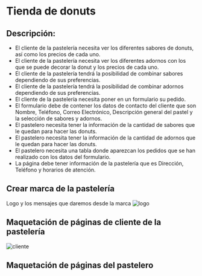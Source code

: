# Tienda de donuts

## Descripción:

* El cliente de la pastelería necesita ver los diferentes sabores de donuts, así como los precios de cada uno.
* El cliente de la pastelería necesita ver los diferentes adornos con los que se puede decorar la donut y los precios de cada uno.
* El cliente de la pastelería tendrá la posibilidad de combinar sabores dependiendo de sus preferencias.
* El cliente de la pastelería tendrá la posibilidad de combinar adornos dependiendo de sus preferencias.
* El cliente de la pastelería necesita poner en un formulario su pedido.
* El formulario debe de contener los datos de contacto del cliente que son Nombre, Teléfono, Correo Electrónico, Descripción general del pastel y la selección de sabores y adornos.
* El pastelero necesita tener la información de la cantidad de sabores que le quedan para hacer las donuts.
* El pastelero necesita tener la información de la cantidad de adornos que le quedan para hacer las donuts.
* El pastelero necesita una tabla donde aparezcan los pedidos que se han realizado con los datos del formulario.
* La página debe tener información de la pastelería que es Dirección, Teléfono y horarios de atención.

## Crear marca de la pastelería
Logo y los mensajes que daremos desde la marca
![logo](https://user-images.githubusercontent.com/114167648/200317117-9baf064d-12fe-4c9b-bf45-e316ffc6a368.png)

## Maquetación de páginas de cliente de la pastelería
![cliente](https://user-images.githubusercontent.com/114167648/200317131-069a928b-8fe8-47ba-91fb-93683ffe78b7.png)

## Maquetación de páginas del pastelero
